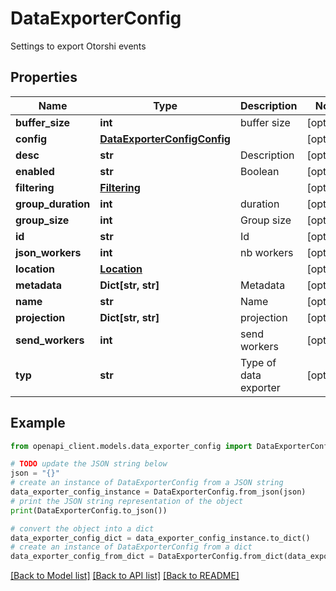 # DataExporterConfig

Settings to export Otorshi events

## Properties

Name | Type | Description | Notes
------------ | ------------- | ------------- | -------------
**buffer_size** | **int** | buffer size | [optional] 
**config** | [**DataExporterConfigConfig**](DataExporterConfigConfig.md) |  | [optional] 
**desc** | **str** | Description | [optional] 
**enabled** | **str** | Boolean | [optional] 
**filtering** | [**Filtering**](Filtering.md) |  | [optional] 
**group_duration** | **int** | duration | [optional] 
**group_size** | **int** | Group size | [optional] 
**id** | **str** | Id | [optional] 
**json_workers** | **int** | nb workers | [optional] 
**location** | [**Location**](Location.md) |  | [optional] 
**metadata** | **Dict[str, str]** | Metadata | [optional] 
**name** | **str** | Name | [optional] 
**projection** | **Dict[str, str]** | projection | [optional] 
**send_workers** | **int** | send workers | [optional] 
**typ** | **str** | Type of data exporter | [optional] 

## Example

```python
from openapi_client.models.data_exporter_config import DataExporterConfig

# TODO update the JSON string below
json = "{}"
# create an instance of DataExporterConfig from a JSON string
data_exporter_config_instance = DataExporterConfig.from_json(json)
# print the JSON string representation of the object
print(DataExporterConfig.to_json())

# convert the object into a dict
data_exporter_config_dict = data_exporter_config_instance.to_dict()
# create an instance of DataExporterConfig from a dict
data_exporter_config_from_dict = DataExporterConfig.from_dict(data_exporter_config_dict)
```
[[Back to Model list]](../README.md#documentation-for-models) [[Back to API list]](../README.md#documentation-for-api-endpoints) [[Back to README]](../README.md)


